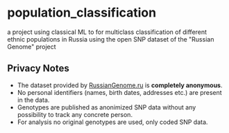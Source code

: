 # population_classification
a project using classical ML to for multiclass classification of different ethnic populations in Russia using the open SNP dataset of the "Russian Genome" project

## Privacy Notes

- The dataset provided by [RussianGenome.ru](http://russiangenome.ru/) is **completely anonymous**.  
- No personal identifiers (names, birth dates, addresses etc.) are present in the data.  
- Genotypes are published as anonimized SNP data without any possibility to track any concrete person.  
- For analysis no original genotypes are used, only coded SNP data.
